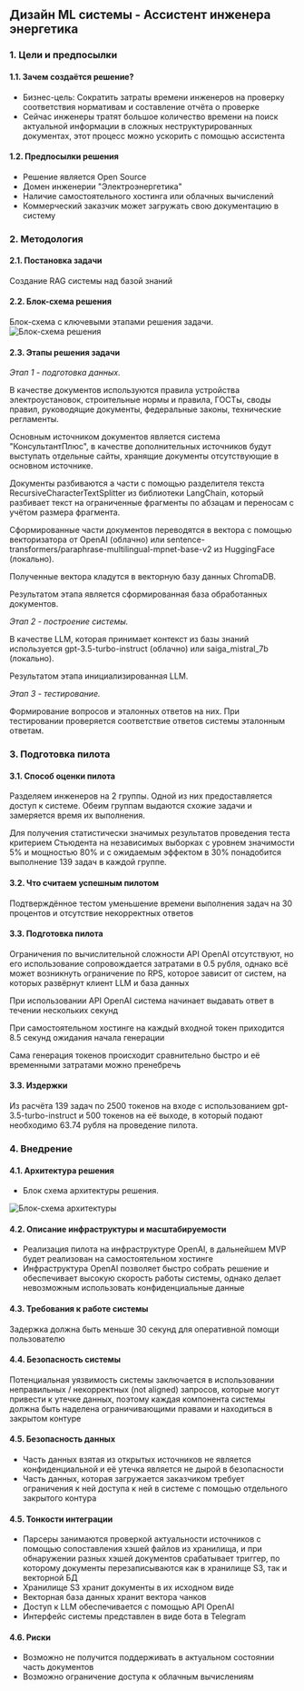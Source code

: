## Дизайн ML системы - Ассистент инженера энергетика

### 1. Цели и предпосылки
#### 1.1. Зачем создаётся решение?

- Бизнес-цель: Сократить затраты времени инженеров на проверку соответствия нормативам и составление отчёта о проверке
- Сейчас инженеры тратят большое количество времени на поиск актуальной информации в сложных неструктурированных документах, этот процесс можно ускорить с помощью ассистента

#### 1.2. Предпосылки решения

- Решение является Open Source
- Домен инженерии "Электроэнергетика"
- Наличие самостоятельного хостинга или облачных вычислений
- Коммерческий заказчик может загружать свою документацию в систему

### 2. Методология

#### 2.1. Постановка задачи

Создание RAG системы над базой знаний

#### 2.2. Блок-схема решения

Блок-схема с ключевыми этапами решения задачи.
<image src="scheme solution detailed.png" alt="Блок-схема решения">

#### 2.3. Этапы решения задачи

*Этап 1 - подготовка данных.*

В качестве документов используются правила устройства электроустановок, строительные нормы и правила, ГОСТы, своды правил, руководящие документы, федеральные законы, технические регламенты.

Основным источником документов является система "КонсультантПлюс", в качестве дополнительных источников будут выступать отдельные сайты, хранящие документы отсутствующие в основном источнике.

Документы разбиваются а части с помощью разделителя текста RecursiveCharacterTextSplitter из библиотеки LangChain, который разбивает текст на ограниченные фрагменты по абзацам и переносам с учётом размера фрагмента.

Сформированные части документов переводятся в вектора с помощью векторизатора от OpenAI (облачно) или sentence-transformers/paraphrase-multilingual-mpnet-base-v2 из HuggingFace (локально).

Полученные вектора кладутся в векторную базу данных ChromaDB.

Результатом этапа является сформированная база обработанных документов.

*Этап 2 - построение системы.*

В качестве LLM, которая принимает контекст из базы знаний используется gpt-3.5-turbo-instruct (облачно) или saiga_mistral_7b (локально).

Результатом этапа инициализированная LLM.

*Этап 3 - тестирование.*

Формирование вопросов и эталонных ответов на них.
При тестировании проверяется соответствие ответов системы эталонным ответам.
  
### 3. Подготовка пилота
  
#### 3.1. Способ оценки пилота
  
Разделяем инженеров на 2 группы. Одной из них предоставляется доступ к системе. Обеим группам выдаются схожие задачи и замеряется время их выполнения.

Для получения статистически значимых результатов проведения теста критерием Стьюдента на независимых выборках с уровнем значимости 5% и мощностью 80% и с ожидаемым эффектом в 30% понадобится выполнение 139 задач в каждой группе.

#### 3.2. Что считаем успешным пилотом

Подтверждённое тестом уменьшение времени выполнения задач на 30 процентов и отсутствие некорректных ответов

#### 3.3. Подготовка пилота

Ограничения по вычислительной сложности API OpenAI отсутствуют, но его использование сопровождается затратами в 0.5 рубля, однако всё может возникнуть ограничение по RPS, которое зависит от систем, на которых развёрнут клиент LLM и база данных

При использовании API OpenAI система начинает выдавать ответ в течении нескольких секунд

При самостоятельном хостинге на каждый входной токен приходится 8.5 секунд ожидания начала генерации

Сама генерация токенов происходит сравнительно быстро и её временными затратами можно пренебречь

#### 3.3. Издержки

Из расчёта 139 задач по 2500 токенов на входе с использованием gpt-3.5-turbo-instruct и 500 токенов на её выходе, в который подают необходимо 63.74 рубля на проведение пилота.

### 4. Внедрение

#### 4.1. Архитектура решения

- Блок схема архитектуры решения.
<image src="scheme architecture.png" alt="Блок-схема архитектуры">
  
#### 4.2. Описание инфраструктуры и масштабируемости 

- Реализация пилота на инфраструктуре OpenAI, в дальнейшем MVP будет реализован на самостоятельном хостинге
- Инфраструктура OpenAI позволяет быстро собрать решение и обеспечивает высокую скорость работы системы, однако делает невозможным использовать конфиденциальные данные

#### 4.3. Требования к работе системы

Задержка должна быть меньше 30 секунд для оперативной помощи пользователю

#### 4.4. Безопасность системы

Потенциальная уязвимость системы заключается в использовании неправильных / некорректных (not aligned) запросов, которые могут привести к утечке данных, поэтому каждая компонента системы должна быть наделена ограничивающими правами и находиться в закрытом контуре

#### 4.5. Безопасность данных

- Часть данных взятая из открытых источников не является конфиденциальной и её утечка является не дырой в безопасности
- Часть данных, которая загружается заказчиком требует ограничения к ней доступа к ней в системе с помощью отдельного закрытого контура 

#### 4.5. Тонкости интеграции
  
- Парсеры занимаются проверкой актуальности источников с помощью сопоставления хэшей файлов из хранилища, и при обнаружении разных хэшей документов срабатывает триггер, по которому документы перезаписываются как в хранилище S3, так и векторной БД
- Хранилище S3 хранит документы в их исходном виде
- Векторная база данных хранит вектора чанков
- Доступ к LLM обеспечивается с помощью API OpenAI
- Интерфейс системы представлен в виде бота в Telegram

#### 4.6. Риски

- Возможно не получится поддерживать в актуальном состоянии часть документов
- Возможно ограничение доступа к облачным вычислениям
